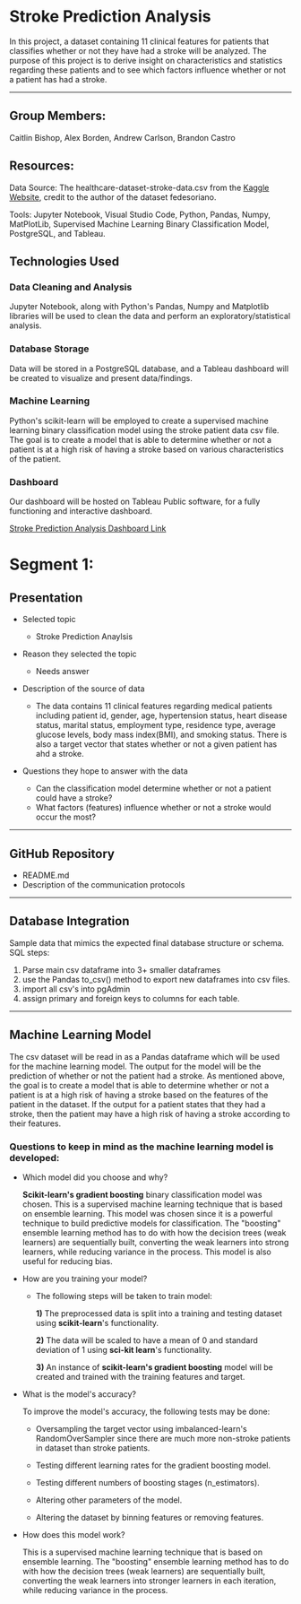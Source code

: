 # Stroke Prediction Analysis

In this project, a dataset containing 11 clinical features for patients that classifies whether or not they have had a stroke will be analyzed. The purpose of this project is to derive insight on characteristics and statistics regarding these patients and to see which factors influence whether or not a patient has had a stroke. 

---

## Group Members: 

Caitlin Bishop,
Alex Borden,
Andrew Carlson,
Brandon Castro

## Resources:

Data Source: The healthcare-dataset-stroke-data.csv from the [Kaggle Website](https://www.kaggle.com/datasets/fedesoriano/stroke-prediction-dataset?resource=download), credit to the author of the dataset fedesoriano.

Tools: Jupyter Notebook, Visual Studio Code, Python, Pandas, Numpy, MatPlotLib, Supervised Machine Learning Binary Classification Model, PostgreSQL, and Tableau.<br/>

## Technologies Used

### Data Cleaning and Analysis
Jupyter Notebook, along with Python's Pandas, Numpy and Matplotlib libraries will be used to clean the data and perform an exploratory/statistical analysis. 

### Database Storage
Data will be stored in a PostgreSQL database, and a Tableau dashboard will be created to visualize and present data/findings.

### Machine Learning
Python's scikit-learn will be employed to create a supervised machine learning binary classification model using the stroke patient data csv file. The goal is to create a model that is able to determine whether or not a patient is at a high risk of having a stroke based on various characteristics of the patient.

### Dashboard
Our dashboard will be hosted on Tableau Public software, for a fully functioning and interactive dashboard. 

[Stroke Prediction Analysis Dashboard Link](https://public.tableau.com/views/StrokePredictionAnalysis_16668813805820/GenderAge?:language=en-US&:display_count=n&:origin=viz_share_link)

# Segment 1:

## Presentation 

* Selected topic
    * Stroke Prediction Anaylsis

* Reason they selected the topic
    * Needs answer

* Description of the source of data
    * The data contains 11 clinical features regarding medical patients including patient id, gender, age, hypertension status,	heart disease status, marital status, employment type, residence type, average glucose levels, body mass index(BMI), and smoking status. There is also a target vector that states whether or not a given patient has ahd a stroke.

* Questions they hope to answer with the data
    * Can the classification model determine whether or not a patient could have a stroke?
    * What factors (features) influence whether or not a stroke would occur the most?

---

## GitHub Repository 

* README.md
* Description of the communication protocols

---

## Database Integration 
Sample data that mimics the expected final database structure or schema. <br/>
SQL steps:
1.	Parse main csv dataframe into 3+ smaller dataframes
2.	use the Pandas to_csv() method to export new dataframes into csv files.
3.	import all csv's into pgAdmin
4.	assign primary and foreign keys to columns for each table.

---

## Machine Learning Model
The csv dataset will be read in as a Pandas dataframe which will be used for the machine learning model. The output for the model will be the prediction of whether or not the patient had a stroke. As mentioned above, the goal is to create a model that is able to determine whether or not a patient is at a high risk of having a stroke based on the features of the patient in the dataset. If the output for a patient states that they had a stroke, then the patient may have a high risk of having a stroke according to their features.<br/>

### Questions to keep in mind as the machine learning model is developed:<br/>

* Which model did you choose and why?<br/>

    **Scikit-learn's gradient boosting** binary classification model was chosen. This is a supervised machine learning technique that is based on ensemble learning. This model was chosen since it is a powerful technique to build predictive models for classification. The "boosting" ensemble learning method has to do with how the decision trees (weak learners) are sequentially built, converting the weak learners into strong learners, while reducing variance in the process. This model is also useful for reducing bias.<br/>

* How are you training your model?<br/>

    * The following steps will be taken to train model:<br/>

        **1)** The preprocessed data is split into a training and testing dataset using **scikit-learn**'s functionality.<br/>

        **2)** The data will be scaled to have a mean of 0 and standard deviation of 1 using **sci-kit learn**'s functionality.<br/>

        **3)** An instance of **scikit-learn's gradient boosting** model will be created and trained with the training features and target.<br/>

* What is the model's accuracy?<br/>

    To improve the model's accuracy, the following tests may be done:<br/>

    * Oversampling the target vector using imbalanced-learn's RandomOverSampler since there are much more non-stroke patients in dataset than stroke patients.<br/>

    * Testing different learning rates for the gradient boosting model.<br/>

    * Testing different numbers of boosting stages (n_estimators).<br/>
    * Altering other parameters of the model.<br/>

    * Altering the dataset by binning features or removing features.<br/>

* How does this model work?<br/>

    This is a supervised machine learning technique that is based on ensemble learning. The "boosting" ensemble learning method has to do with how the decision trees (weak learners) are sequentially built, converting the weak learners into stronger learners in each iteration, while reducing variance in the process.<br/>

